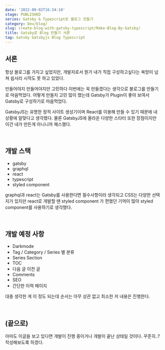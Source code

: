 ```yaml
---
date: '2022-09-02T16:34:10'
stage: PUBLISHED
series: Gatsby & Typescript로 블로그 만들기
category: Dev/blog/
slug: create-blog-with-gatsby-typescript/Make-Blog-By-Gatsby/
title: Gatsby로 Blog 만들기 서론
tag: Gatsby Gatsbyjs Blog Typescript
---
```


## 서론

항상 블로그를 가지고 싶었지만, 개발자로서 뭔가 내가 직접 구성하고싶다는 욕망이 넘쳐 쉽사리 시작도 못 하고 있었다.

만들어야지 만들어야지만 고민하다 이번에는 꼭 만들겠다는 생각으로 블로그를 만들기로 마음먹었다. 어떻게 만들지 고민 많이 했는데 Gatsby가 Plugin이 좋아 보여서 Gatsby로 구성하기로 마음먹었다.

GatsbyJS는 유명한 정적 사이트 생성기이며 React를 이용해 만들 수 있기 때문에 내 상황에 알맞다고 생각했다. 물론 GatsbyJS에 올라온 다양한 스타터 또한 장점이지만 이건 내가 만든게 아니니까 패스했다.

<br/>

## 개발 스택

- gatsby
- graphql
- react
- typescript
- styled component

graphql과 react는 Gatsby를 사용한다면 필수사항이라 생각되고 CSS는 다양한 선택지가 있지만 react로 개발할 땐 styled component 가 편했던 기억이 많아 styled component를 사용하기로 생각했다.

<br/>

## 개발 예정 사항

- Darkmode
- Tag / Category / Series 별 분류
- Series Section
- TOC
- 다음 글 이전 글
- Comments
- SEO
- 간단한 이력 페이지

대충 생각한 게 이 정도 되는데 순서는 아무 상관 없고 최소한 저 내용은 진행한다.

<br/>

## (끝으로)

아마도 이글을 보고 있다면 개발이 진행 중이거나 개발이 끝난 상태일 것이다. 꾸준히..? 작성해보도록 하겠다.
